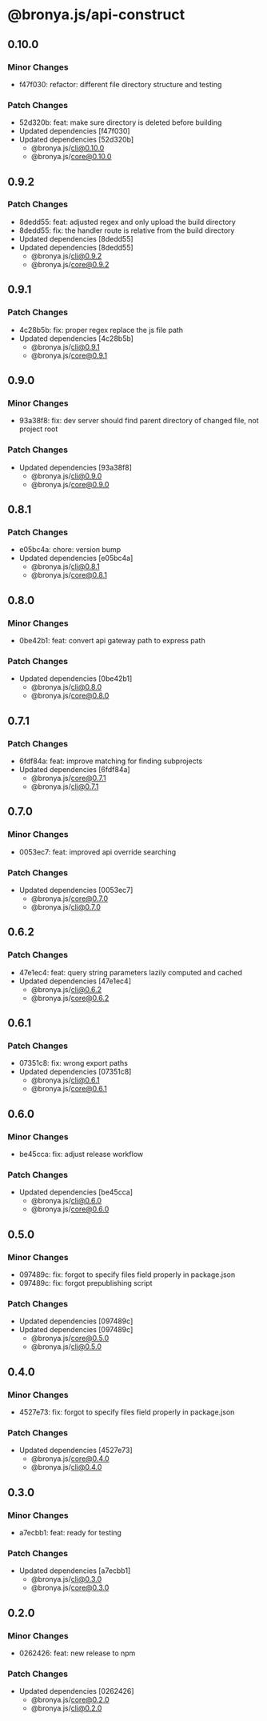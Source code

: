 # @bronya.js/api-construct

## 0.10.0

### Minor Changes

- f47f030: refactor: different file directory structure and testing

### Patch Changes

- 52d320b: feat: make sure directory is deleted before building
- Updated dependencies [f47f030]
- Updated dependencies [52d320b]
  - @bronya.js/cli@0.10.0
  - @bronya.js/core@0.10.0

## 0.9.2

### Patch Changes

- 8dedd55: feat: adjusted regex and only upload the build directory
- 8dedd55: fix: the handler route is relative from the build directory
- Updated dependencies [8dedd55]
- Updated dependencies [8dedd55]
  - @bronya.js/cli@0.9.2
  - @bronya.js/core@0.9.2

## 0.9.1

### Patch Changes

- 4c28b5b: fix: proper regex replace the js file path
- Updated dependencies [4c28b5b]
  - @bronya.js/cli@0.9.1
  - @bronya.js/core@0.9.1

## 0.9.0

### Minor Changes

- 93a38f8: fix: dev server should find parent directory of changed file, not project root

### Patch Changes

- Updated dependencies [93a38f8]
  - @bronya.js/cli@0.9.0
  - @bronya.js/core@0.9.0

## 0.8.1

### Patch Changes

- e05bc4a: chore: version bump
- Updated dependencies [e05bc4a]
  - @bronya.js/cli@0.8.1
  - @bronya.js/core@0.8.1

## 0.8.0

### Minor Changes

- 0be42b1: feat: convert api gateway path to express path

### Patch Changes

- Updated dependencies [0be42b1]
  - @bronya.js/cli@0.8.0
  - @bronya.js/core@0.8.0

## 0.7.1

### Patch Changes

- 6fdf84a: feat: improve matching for finding subprojects
- Updated dependencies [6fdf84a]
  - @bronya.js/core@0.7.1
  - @bronya.js/cli@0.7.1

## 0.7.0

### Minor Changes

- 0053ec7: feat: improved api override searching

### Patch Changes

- Updated dependencies [0053ec7]
  - @bronya.js/core@0.7.0
  - @bronya.js/cli@0.7.0

## 0.6.2

### Patch Changes

- 47e1ec4: feat: query string parameters lazily computed and cached
- Updated dependencies [47e1ec4]
  - @bronya.js/cli@0.6.2
  - @bronya.js/core@0.6.2

## 0.6.1

### Patch Changes

- 07351c8: fix: wrong export paths
- Updated dependencies [07351c8]
  - @bronya.js/cli@0.6.1
  - @bronya.js/core@0.6.1

## 0.6.0

### Minor Changes

- be45cca: fix: adjust release workflow

### Patch Changes

- Updated dependencies [be45cca]
  - @bronya.js/cli@0.6.0
  - @bronya.js/core@0.6.0

## 0.5.0

### Minor Changes

- 097489c: fix: forgot to specify files field properly in package.json
- 097489c: fix: forgot prepublishing script

### Patch Changes

- Updated dependencies [097489c]
- Updated dependencies [097489c]
  - @bronya.js/core@0.5.0
  - @bronya.js/cli@0.5.0

## 0.4.0

### Minor Changes

- 4527e73: fix: forgot to specify files field properly in package.json

### Patch Changes

- Updated dependencies [4527e73]
  - @bronya.js/core@0.4.0
  - @bronya.js/cli@0.4.0

## 0.3.0

### Minor Changes

- a7ecbb1: feat: ready for testing

### Patch Changes

- Updated dependencies [a7ecbb1]
  - @bronya.js/cli@0.3.0
  - @bronya.js/core@0.3.0

## 0.2.0

### Minor Changes

- 0262426: feat: new release to npm

### Patch Changes

- Updated dependencies [0262426]
  - @bronya.js/core@0.2.0
  - @bronya.js/cli@0.2.0
